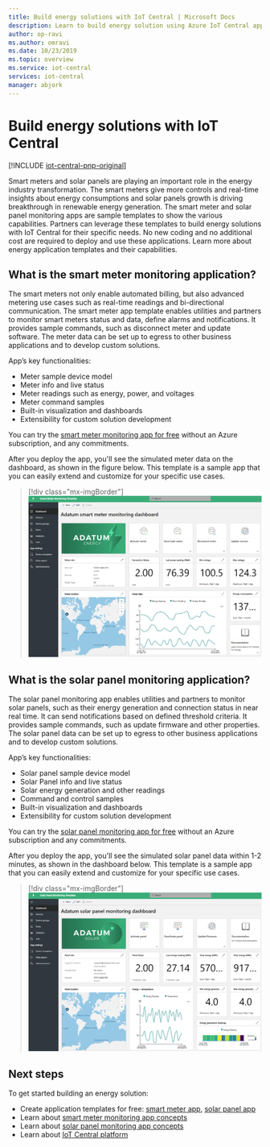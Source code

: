 ```yaml
---
title: Build energy solutions with IoT Central | Microsoft Docs
description: Learn to build energy solution using Azure IoT Central application templates.
author: op-ravi
ms.author: omravi
ms.date: 10/23/2019
ms.topic: overview
ms.service: iot-central
services: iot-central
manager: abjork
---
```


# Build energy solutions with IoT Central 

[!INCLUDE [iot-central-pnp-original](../../../includes/iot-central-pnp-original-note.md)]


Smart meters and solar panels are playing an important role in the energy industry transformation. The smart meters give more controls and real-time insights about energy consumptions and solar panels growth is driving breakthrough in renewable energy generation. The smart meter and solar panel monitoring apps are sample templates to show the various capabilities. Partners can leverage these templates to build energy solutions with IoT Central for their specific needs. No new coding and no additional cost are required to deploy and use these applications. Learn more about energy application templates and their capabilities.


## What is the smart meter monitoring application?
 The smart meters not only enable automated billing, but also advanced metering use cases such as real-time readings and bi-directional communication. The smart meter app template enables utilities and partners to monitor smart meters status and data, define alarms and notifications. It provides sample commands, such as disconnect meter and update software. The meter data can be set up to egress to other business applications and to develop custom solutions. 

App’s key functionalities: 

* Meter sample device model 
* Meter info and live status 
* Meter readings such as energy, power, and voltages
* Meter command samples 
* Built-in visualization and dashboards
* Extensibility for custom solution development

You can try the [smart meter monitoring app for free](https://apps.azureiotcentral.com/build/new/smart-meter-monitoring) without an Azure subscription, and any commitments.


After you deploy the app, you'll see the simulated meter data on the dashboard, as shown in the figure below. This template is a sample app that you can easily extend and customize for your specific use cases.

> [!div class="mx-imgBorder"]
> ![Smart Meter App Dashboard](media/overview-iot-central-energy/smart-meter-app-dashboard.png)


## What is the solar panel monitoring application?
The solar panel monitoring app enables utilities and partners to monitor solar panels, such as their energy generation and connection status in near real time. It can send notifications based on defined threshold criteria. It provides sample commands, such as update firmware and other properties. The solar panel data can be set up to egress to other business applications and to develop custom solutions. 

App’s key functionalities: 

* Solar panel sample device model 
* Solar Panel info and live status
* Solar energy generation and other readings
* Command and control samples
* Built-in visualization and dashboards
* Extensibility for custom solution development

You can try the [solar panel monitoring app for free](https://apps.azureiotcentral.com/build/new/solar-panel-monitoring) without an Azure subscription and any commitments.

After you deploy the app, you'll see the simulated solar panel data within 1-2 minutes, as shown in the dashboard below. This template is a sample app that you can easily extend and customize for your specific use cases. 

> [!div class="mx-imgBorder"]
> ![Solar Panel App Dashboard](media/overview-iot-central-energy/solar-panel-app-dashboard.png)


## Next steps
To get started building an energy solution:
* Create application templates for free: [smart meter app](https://apps.azureiotcentral.com/build/new/smart-meter-monitoring), 
[solar panel app](https://apps.azureiotcentral.com/build/new/solar-panel-monitoring)
* Learn about [smart meter monitoring app concepts](https://docs.microsoft.com/azure/iot-central/energy/concept-iot-central-smart-meter-app)
* Learn about [solar panel monitoring app concepts](https://docs.microsoft.com/azure/iot-central/energy/concept-iot-central-solar-panel-app)
* Learn about [IoT Central platform](https://docs.microsoft.com/azure/iot-central/)
